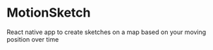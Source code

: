 # MotionSketch
React native app to create sketches on a map based on your moving position over time
